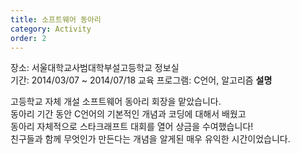 ```yaml
---
title: 소프트웨어 동아리
category: Activity
order: 2
---
```


장소: 서울대학교사범대학부설고등학교 정보실<br>
기간: 2014/03/07 ~ 2014/07/18
교육 프로그램: C언어, 알고리즘
**설명**

고등학교 자체 개설 소프트웨어 동아리 회장을 맡았습니다. <br>
동아리 기간 동안 C언어의 기본적인 개념과 코딩에 대해서 배웠고 <br>
동아리 자체적으로 스타크래프트 대회를 열어 상금을 수여했습니다! <br>
친구들과 함께 무엇인가 만든다는 개념을 알게된 매우 유익한 시간이었습니다. <br>

